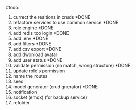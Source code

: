 
#todo:

1. currect the realtions in cruds *DONE
2. refactore services to use common service *DONE
3. role engine *DONE
4. add redis too login *DONE
5. add .env *DONE
6. add filters *DONE
7. add csv export *DONE
8. add dwonload avatar
9. add user status *DONE
10. validate permission (no match, wrong structure) *DONE
11. update role's permission
12. name the routes
13. seed
14. model generator (crud gnerator) *DONE
15. notification
16. socket (emqx) (for backup service)
17. refolder